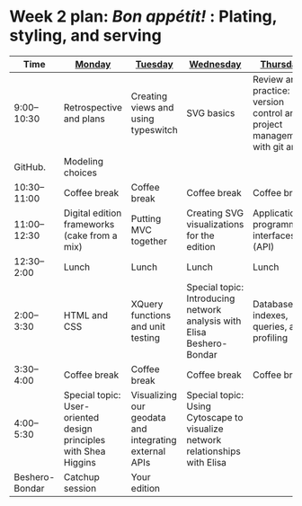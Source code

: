# Week 2 plan: *Bon appétit!* : Plating, styling, and serving

Time | [Monday](instructor/week_2_day_1_plan.md) |[Tuesday](instructor/week_2_day_2_plan.md) |[Wednesday](instructor/week_2_day_3_plan.md) |[Thursday](instructor/week_2_day_4_plan.md) |[Friday](instructor/week_2_day_5_plan.md) |
---- | ---- | ---- | ---- | ---- | ----
9:00–10:30 |  Retrospective and plans | Creating views and using typeswitch | SVG basics | Review and practice: version control and project management with git and
                    GitHub. | Modeling choices 
10:30–11:00 |  Coffee break | Coffee break | Coffee break | Coffee break | Coffee break 
11:00–12:30 |  Digital edition frameworks (cake from a mix) | Putting MVC together | Creating SVG visualizations for the edition | Application programming interfaces (API) | Implementation choices 
12:30–2:00 |  Lunch | Lunch | Lunch | Lunch | Lunch 
2:00–3:30 |  HTML and CSS | XQuery functions and unit testing | Special topic: Introducing network analysis with Elisa Beshero-Bondar | Database indexes, queries, and profiling | Your edition 
3:30–4:00 |  Coffee break | Coffee break | Coffee break | Coffee break | Coffee break 
4:00–5:30 |  Special topic: User-oriented design principles with Shea Higgins | Visualizing our geodata and integrating external APIs | Special topic: Using Cytoscape to visualize network relationships with Elisa
                    Beshero-Bondar | Catchup session | Your edition 
